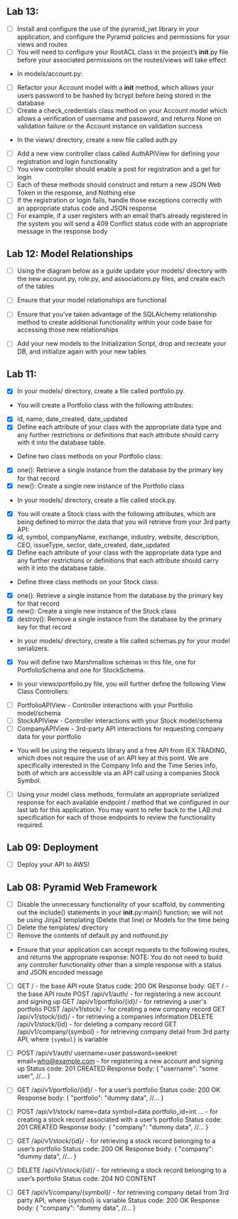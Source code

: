 

## Lab 13:
- [ ] Install and configure the use of the pyramid_jwt library in your application, and configure the Pyramid policies and permissions for your views and routes
- [ ] You will need to configure your RootACL class in the project’s __init__.py file before your associated permissions on the routes/views will take effect
- In models/account.py:
- [ ] Refactor your Account model with a __init__ method, which allows your users password to be hashed by bcrypt before being stored in the database
- [ ] Create a check_credentials class method on your Account model which allows a verification of username and password, and returns None on validation failure or the Account instance on validation success
- In the views/ directory, create a new file called auth.py
- [ ] Add a new view controller class called AuthAPIView for defining your registration and login functionality
- [ ] You view controller should enable a post for registration and a get for login
- [ ] Each of these methods should construct and return a new JSON Web Token in the response, and Nothing else
- [ ] If the registration or login fails, handle those exceptions correctly with an appropriate status code and JSON response
- [ ] For example, if a user registers with an email that’s already registered in the system you will send a 409 Conflict status code with an appropriate message in the response body

## Lab 12: Model Relationships
- [ ] Using the diagram below as a guide update your models/ directory with the new account.py, role.py, and associations.py files, and create each of the tables
- [ ] Ensure that your model relationships are functional
- [ ] Ensure that you’ve taken advantage of the SQLAlchemy relationship method to create additional functionality within your code base for accessing those new relationships
- [ ] Add your new models to the Initialization Script, drop and recreate your DB, and initialize again with your new tables


## Lab 11:
- [x] In your models/ directory, create a file called portfolio.py.
- You will create a Portfolio class with the following attributes:
- [x] id, name, date_created, date_updated
- [x] Define each attribute of your class with the appropriate data type and any further restrictions or definitions that each attribute should carry with it into the database table.
- Define two class methods on your Portfolio class:
- [x] one(): Retrieve a single instance from the database by the primary key for that record
- [x] new(): Create a single new instance of the Portfolio class
- In your models/ directory, create a file called stock.py.
- [x] You will create a Stock class with the following attributes, which are being defined to mirror the data that you will retrieve from your 3rd party API:
- [x] id, symbol, companyName, exchange, industry, website, description, CEO, issueType, sector, date_created, date_updated
- [x] Define each attribute of your class with the appropriate data type and any further restrictions or definitions that each attribute should carry with it into the database table.
- Define three class methods on your Stock class:
- [x] one(): Retrieve a single instance from the database by the primary key for that record
- [x] new(): Create a single new instance of the Stock class
- [x] destroy(): Remove a single instance from the database by the primary key for that record
- In your models/ directory, create a file called schemas.py for your model serializers.
- [x] You will define two Marshmallow schemas in this file, one for PortfolioSchema and one for StockSchema.
- In your views/portfolio.py file, you will further define the following View Class Controllers:
- [ ] PortfolioAPIView - Controller interactions with your Portfolio model/schema
- [ ] StockAPIView - Controller interactions with your Stock model/schema
- [ ] CompanyAPIView - 3rd-party API interactions for requesting company data for your portfolio
- You will be using the requests library and a free API from IEX TRADING, which does not require the use of an API key at this point. We are specifically interested in the Company Info and the Time Series info, both of which are accessible via an API call using a companies Stock Symbol.
- [ ] Using your model class methods, formulate an appropriate serialized response for each available endpoint / method that we configured in our last lab for this application. You may want to refer back to the LAB.md specification for each of those endpoints to review the functionality required.


## Lab 09: Deployment
- [ ] Deploy your API to AWS!


## Lab 08: Pyramid Web Framework
- [ ] Disable the unnecessary functionality of your scaffold, by commenting out the include() statements in your __init__.py:main() function; we will not be using Jinja2 templating (Delete that line) or Models for the time being
- [ ] Delete the templates/ directory
- [ ] Remove the contents of default.py and notfound.py
- Ensure that your application can accept requests to the following routes, and returns the appropriate response:
NOTE: You do not need to build any controller functionality other than a simple response with a status and JSON encoded message

- [ ] GET / - the base API route
    Status code: 200 OK
    Response body:
        GET / - the base API route
        POST /api/v1/auth/ - for registering a new account and signing up
        GET /api/v1/portfolio/{id}/ - for retrieving a user's portfolio
        POST /api/v1/stock/ - for creating a new company record
        GET /api/v1/stock/{id}/ - for retrieving a companies information
        DELETE /api/v1/stock/{id} - for deleting a company record
        GET /api/v1/company/{symbol} - for retrieving company detail from 3rd party API, where `{symbol}` is variable

- [ ] POST /api/v1/auth/ username=user password=seekret email=who@example.com - for registering a new account and signing up
    Status code: 201 CREATED
    Response body:
    {
        "username": "some user",
        //...
    }

- [ ] GET /api/v1/portfolio/{id}/ - for a user’s portfolio
    Status code: 200 OK
    Response body:
    {
        "portfolio": "dummy data",
        //...
    }

- [ ] POST /api/v1/stock/ name=data symbol=data portfolio_id=int ... - for creating a stock record associated with a user’s portfolio
    Status code: 201 CREATED
    Response body:
    {
        "company": "dummy data",
        //...
    }

- [ ] GET /api/v1/stock/{id}/ - for retrieving a stock record belonging to a user’s portfolio
    Status code: 200 OK
    Response body:
    {
        "company": "dummy data",
        //...
    }

- [ ] DELETE /api/v1/stock/{id}/ - for retrieving a stock record belonging to a user’s portfolio
    Status code: 204 NO CONTENT

- [ ] GET /api/v1/company/{symbol}/ - for retrieving company detail from 3rd party API, where {symbol} is variable
    Status code: 200 OK
    Response body:
    {
        "company": "dummy data",
        //...
    }
